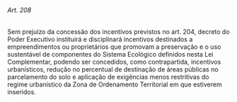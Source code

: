 
###### Art. 208
Sem prejuízo da concessão dos incentivos previstos no art. 204, decreto do Poder Executivo instituirá e disciplinará incentivos destinados a empreendimentos ou proprietários que promovam a preservação e o uso sustentável de componentes do Sistema Ecológico definidos nesta Lei Complementar, podendo ser concedidos, como contrapartida, incentivos urbanísticos, redução no percentual de destinação de áreas públicas no parcelamento do solo e aplicação de exigências menos restritivas do regime urbanístico da Zona de Ordenamento Territorial em que estiverem inseridos.
